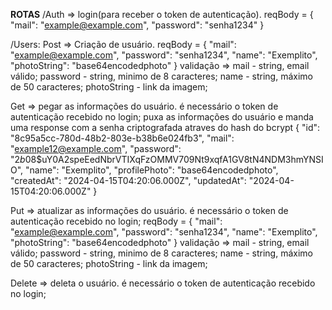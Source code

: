 **ROTAS**
/Auth => login(para receber o token de autenticação).
    reqBody = {
        "mail": "example@example.com",
        "password": "senha1234"
    }

/Users:
Post => Criação de usuário.
    reqBody = {
        "mail": "example@example.com", 
        "password": "senha1234", 
        "name": "Exemplito",
        "photoString": "base64encodedphoto"
    }
    validação =>
        mail - string, email válido;
        password - string, minimo de 8 caracteres;
        name - string, máximo de 50 caracteres;
        photoString - link da imagem;

Get => pegar as informações do usuário.
    é necessário o token de autenticação recebido no login;
    puxa as informações do usuário e manda uma response com a senha criptografada atraves do hash do bcrypt
    {
        "id": "8c95a5cc-780d-48b2-803e-b38b6e024fb3",
        "mail": "example12@example.com",
        "password": "$2b$08$uY0A2speEedNbrVTIXqFzOMMV709Nt9xqfA1GV8tN4NDM3hmYNSIO",
        "name": "Exemplito",
        "profilePhoto": "base64encodedphoto",
        "createdAt": "2024-04-15T04:20:06.000Z",
        "updatedAt": "2024-04-15T04:20:06.000Z"
    }

Put => atualizar as informações do usuário.
    é necessário o token de autenticação recebido no login;
    reqBody = {
        "mail": "example@example.com", 
        "password": "senha1234", 
        "name": "Exemplito",
        "photoString": "base64encodedphoto"
    }
    validação =>
        mail - string, email válido;
        password - string, minimo de 8 caracteres;
        name - string, máximo de 50 caracteres;
        photoString - link da imagem;

Delete => deleta o usuário.
    é necessário o token de autenticação recebido no login;
    